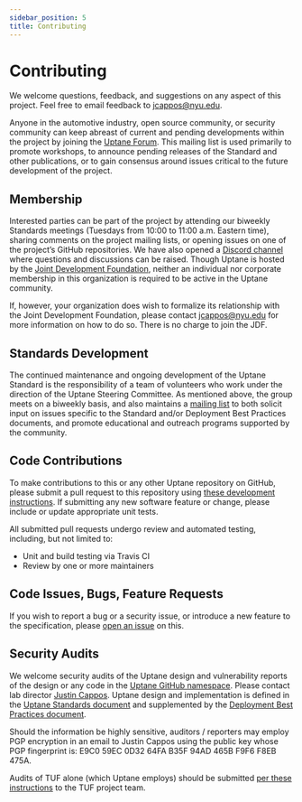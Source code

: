 ```yaml
---
sidebar_position: 5
title: Contributing
---
```


# Contributing

We welcome questions, feedback, and suggestions on any aspect of this project. Feel free to email feedback to jcappos@nyu.edu.

Anyone in the automotive industry, open source community, or security community can keep abreast of current and pending developments within the project by joining the [Uptane Forum](https://groups.google.com/forum/#!forum/uptane-forum). This mailing list is used primarily to promote workshops, to announce pending releases of the Standard and other publications, or to gain consensus around issues critical to the future development of the project. 

## Membership

Interested parties can be part of the project by attending our biweekly Standards meetings (Tuesdays from 10:00 to 11:00 a.m. Eastern time), sharing comments on the project mailing lists, or opening issues on one of the project’s GitHub repositories. We have also opened a [Discord channel](https://discord.gg/DcKtGWV7C6) where questions and discussions can be raised. Though Uptane is hosted by the [Joint Development Foundation](https://jointdevelopment.org/), neither an individual nor corporate membership in this organization is required to be active in the Uptane community. 

If, however, your organization does wish to formalize its relationship with the Joint Development Foundation, please contact jcappos@nyu.edu for more information on how to do so. There is no charge to join the JDF.

## Standards Development

The continued maintenance and ongoing development of the Uptane Standard is the responsibility of a team of volunteers who work under the direction of the Uptane Steering Committee. As mentioned above, the group meets on a biweekly basis, and also maintains a [mailing list](https://groups.google.com/forum/#!forum/uptane-standards) to 
both solicit input on issues specific to the Standard and/or Deployment Best Practices documents, and promote educational and outreach programs supported by the community. 

## Code Contributions

To make contributions to this or any other Uptane repository on GitHub, please submit a pull request to this repository using [these development instructions](https://github.com/uptane/uptane.github.io/blob/main/README.md). If submitting any new software feature or change, please include or update appropriate unit tests.

All submitted pull requests undergo review and automated testing, including, but not limited to:

- Unit and build testing via Travis CI
- Review by one or more maintainers

## Code Issues, Bugs, Feature Requests

If you wish to report a bug or a security issue, or introduce a new feature to the specification, please [open an issue](https://github.com/uptane/uptane-standard/issues/new) on this.

## Security Audits

We welcome security audits of the Uptane design and vulnerability reports of the design or any code in the [Uptane GitHub namespace](https://github.com/uptane). Please contact lab director [Justin Cappos](mailto:jcappos@nyu.edu). Uptane design and implementation is defined in the [Uptane Standards document](https://uptane.github.io/uptane-standard/uptane-standard.html) and supplemented by the [Deployment Best Practices document](https://uptane.github.io/docs/deployment/best-practices).

Should the information be highly sensitive, auditors / reporters may employ PGP encryption in an email to Justin Cappos using the public key whose PGP fingerprint is: E9C0 59EC 0D32 64FA B35F 94AD 465B F9F6 F8EB 475A.

Audits of TUF alone (which Uptane employs) should be submitted [per these instructions](https://github.com/theupdateframework/tuf/blob/develop/docs/GOVERNANCE.md#tuf-governance) to the TUF project team.
